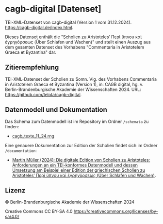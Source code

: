 # cagb-digital [Datenset]

TEI-XML-Datenset von cagb-digital (Version 1 vom 31.12.2024). https://cagb-digital.de/index.html.

Dieses Datenset enthält die "Scholien zu Aristoteles’ Περὶ ὕπνου καὶ 
ἐγρηγόρσεως (Über Schlafen und Wachen)" und stellt einen Auszug aus dem gesamten Datenset des Vorhabens "Commentaria in Aristotelem Graeca et Byzantina" dar.

## Zitierempfehlung

TEI-XML-Datenset der Scholien zu Somn. Vig. des Vorhabens Commentaria in Aristotelem Graeca et Byzantina (Version 1), in: CAGB digital, hg. v. Berlin-Brandenburgische Akademie der Wissenschaften 2024. URL: https://github.com/telota/cagb-digital.

## Datenmodell und Dokumentation

Das Schema zum Datenmodell ist im Repository im Ordner `/schemata` zu finden:

- [cagb_texte_11_24.rng](/schemata/cagb_texte_11_24.rng)

Eine genauere Dokumentation zur Edition der Scholien findet sich im Ordner `/documentation`:

- [Martin Müller (2024): Die digitale Edition von Scholien zu Aristoteles: Anforderungen an ein TEI-konformes Datenmodell und dessen Umsetzung am Beispiel einer Edition der griechischen Scholien zu Aristoteles’ Περὶ ὕπνου καὶ ἐγρηγόρσεως (Über Schlafen und Wachen)](/documentation/MM_Die_digitale_Edition_von_Scholien_zu%20Aristoteles_2024.pdf).

## Lizenz

© Berlin-Brandenburgische Akademie der Wissenschaften 2024

Creative Commons CC BY-SA 4.0 https://creativecommons.org/licenses/by-sa/4.0/